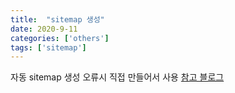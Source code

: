```yaml
---
title:  "sitemap 생성"
date: 2020-9-11
categories: ['others']
tags: ['sitemap']
---
```


자동 sitemap 생성 오류시 직접 만들어서 사용
[참고 블로그](#https://minikupa.com/27)